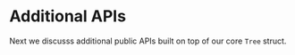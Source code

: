 # Additional APIs

Next we discusss additional public APIs built on top of our core `Tree` struct.


